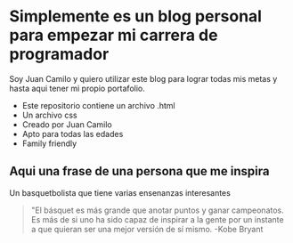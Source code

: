 # Simplemente es un blog personal para empezar mi carrera de programador
Soy Juan Camilo y quiero utilizar este blog para lograr todas mis metas y hasta aqui tener mi propio portafolio.
- Este repositorio contiene un archivo .html 
- Un archivo css 
- Creado por Juan Camilo
- Apto para todas las edades
- Family friendly 

## Aqui una frase de una persona que me inspira
Un basquetbolista que tiene varias ensenanzas interesantes
> "El básquet es más grande que anotar puntos y ganar campeonatos. Es más de si uno ha sido capaz de inspirar a la gente por un instante a que quieran ser una mejor versión de sí mismo.
-Kobe Bryant
